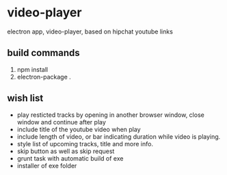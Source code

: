 # video-player
electron app, video-player, based on hipchat youtube links

## build commands
1. npm install
2. electron-package .

## wish list
- play resticted tracks by opening in another browser window, close window and continue after play
- include title of the youtube video when play
- include length of video, or bar indicating duration while video is playing.
- style list of upcoming tracks, title and more info.
- skip button as well as skip request
- grunt task with automatic build of exe
- installer of exe folder
